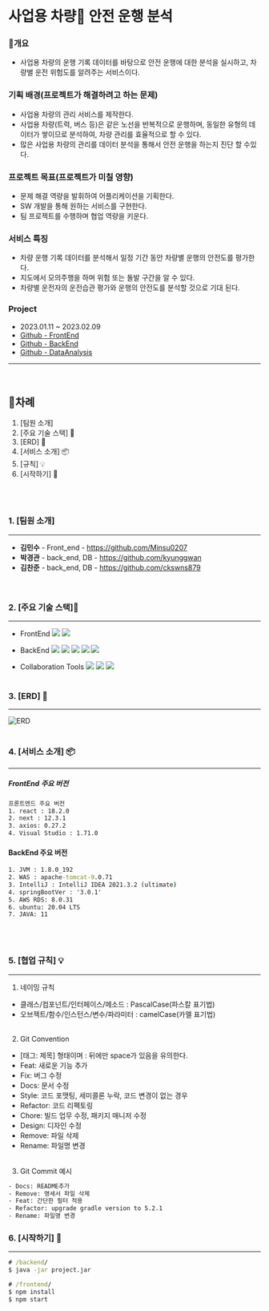 # 사업용 차량:truck: 안전 운행 분석

### :art:개요
- 사업용 차량의 운행 기록 데이터를 바탕으로 안전 운행에 대한 분석을 실시하고, 차량별 운전 위험도를 알려주는 서비스이다.

### 기획 배경(프로젝트가 해결하려고 하는 문제)
- 사업용 차량의 관리 서비스를 제작한다.
- 사업용 차량(트럭, 버스 등)은 같은 노선을 반복적으로 운행하며, 동일한 유형의 데이터가 쌓이므로 분석하여, 차량 관리를 효율적으로 할 수 있다.
- 많은 사업용 차량의 관리를 데이터 분석을 통해서 안전 운행을 하는지 진단 할 수있다.

### 프로젝트 목표(프로젝트가 미칠 영향)
- 문제 해결 역량을 발휘하여 어플리케이션을 기획한다.
- SW 개발을 통해 원하는 서비스를 구현한다.
- 팀 프로젝트를 수행하며 협업 역량을 키운다.

### 서비스 특징
- 차량 운행 기록 데이터를 분석해서 일정 기간 동안 차량별 운행의 안전도를 평가한다.
- 지도에서 모의주행을 하며 위험 또는 돌발 구간을 알 수 있다.
- 차량별 운전자의 운전습관 평가와 운행의 안전도를 분석할 것으로 기대 된다.

### Project
- 2023.01.11 ~ 2023.02.09
- [Github - FrontEnd](https://github.com/K-Digital-Team4/Front_End)
- [Github - BackEnd](https://github.com/K-Digital-Team4/BackEnd)
- [Github - DataAnalysis](https://github.com/K-Digital-Team4/Data-analysis)

--- 
</br>

## :memo:차례  
1. [팀원 소개]
2. [주요 기술 스택] :hammer:
3. [ERD] :wrench:
4. [서비스 소개] :package:
5. [규칙] :bulb:
6. [시작하기] :tada:

</br></br>
### 1. [팀원 소개]
--- 

- **김민수**  - Front_end - https://github.com/Minsu0207  
- **박경관** - back_end, DB - https://github.com/kyunggwan  
- **김찬준** - back_end, DB - https://github.com/ckswns879  
</br></br>
### 2. [주요 기술 스택]:hammer:

--- 
- FrontEnd
<img src="https://img.shields.io/badge/ Figma-F24E1E?style=flat-square&logo=Figma&logoColor=ffffff" /> <img src="https://img.shields.io/badge/React-61DAFB?style=flat-square&logo=React&logoColor=ffffff"/> 

- BackEnd
<img src="https://img.shields.io/badge/Spring Boot-6DB33F?style=flat-square&logo=SpringBoot&logoColor=ffffff" /> <img src="https://img.shields.io/badge/MySQL-4479A1?style=flat-square&logo=MySQL&logoColor=ffffff" /> <img src="https://img.shields.io/badge/Amazon S3-569A31?style=flat-square&logo=Amazon S3&logoColor=ffffff" /> <img src="https://img.shields.io/badge/Amazon RDS-527FFF?style=flat-square&logo=Amazon RDS&logoColor=ffffff" /> <img src="https://img.shields.io/badge/Amazon EC2-FF9900?style=flat-square&logo=Amazon EC2&logoColor=ffffff" />

- Collaboration Tools
 <img src="https://img.shields.io/badge/GitHub-181717?style=flat-square&logo=GitHub" />  <img src="https://img.shields.io/badge/Miro-yellow?style=flat-square&logo=Miro&logoColor=000000" /> <img src="https://img.shields.io/badge/ Google Sheets-34A853?style=flat-square&logo=Google Sheets&logoColor=ffffff" /> 
</br></br>

### 3. [ERD] :wrench:
--- 
![ERD](https://user-images.githubusercontent.com/113881846/218421285-ea00b0e1-8270-44b8-b012-99c15590556b.png)
</br></br>
### 4. [서비스 소개] :package:
--- 
##### FrontEnd 주요 버전
```cmd
프론트엔드 주요 버전
1. react : 18.2.0
2. next : 12.3.1
3. axios: 0.27.2
4. Visual Studio : 1.71.0

```

#### BackEnd 주요 버전
```cmd
1. JVM : 1.8.0_192
2. WAS : apache-tomcat-9.0.71
3. IntelliJ : IntelliJ IDEA 2021.3.2 (ultimate)
4. springBootVer : '3.0.1'
5. AWS RDS: 8.0.31
6. ubuntu: 20.04 LTS
7. JAVA: 11

```
</br></br>
### 5. [협업 규칙] :bulb:
---
1. 네이밍 규칙
- 클래스/컴포넌트/인터페이스/메소드 : PascalCase(파스칼 표기법)
- 오브젝트/함수/인스턴스/변수/파라미터 : camelCase(카멜 표기법)
</br></br>
2. Git Convention
- [태그: 제목] 형태이며 : 뒤에만 space가 있음을 유의한다.
- Feat: 새로운 기능 추가
- Fix: 버그 수정
- Docs: 문서 수정
- Style: 코드 포맷팅, 세미콜론 누락, 코드 변경이 없는 경우
- Refactor: 코드 리펙토링
- Chore: 빌드 업무 수정, 패키지 매니저 수정
- Design: 디자인 수정
- Remove: 파일 삭제
- Rename: 파일명 변경
</br></br>
3. Git Commit 예시
```cmd
- Docs: README추가
- Remove: 명세서 파일 삭제
- Feat: 간단한 필터 적용
- Refactor: upgrade gradle version to 5.2.1
- Rename: 파일명 변경
```

### 6. [시작하기] :tada:
--- 
```cmd
# /backend/
$ java -jar project.jar

# /frontend/
$ npm install
$ npm start
```
</br></br>

